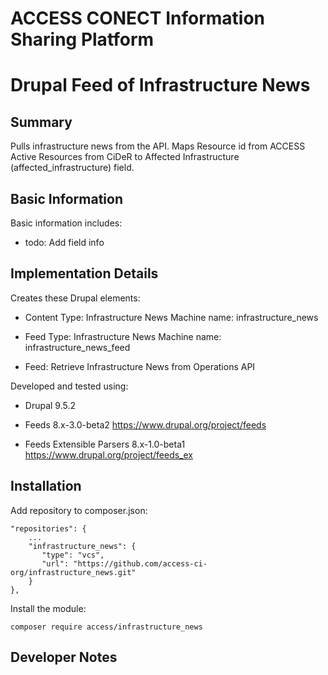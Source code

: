 # ACCESS CONECT Information Sharing Platform
# Drupal Feed of Infrastructure News

## Summary

Pulls infrastructure news from the API. Maps Resource id from ACCESS Active Resources from CiDeR to Affected Infrastructure (affected_infrastructure) field.

## Basic Information

Basic information includes:
- todo: Add field info

## Implementation Details

Creates these Drupal elements:
- Content Type: Infrastructure News
  Machine name: infrastructure_news

- Feed Type: Infrastructure News
  Machine name: infrastructure_news_feed

- Feed: Retrieve Infrastructure News from Operations API

Developed and tested using:
- Drupal 9.5.2

- Feeds 8.x-3.0-beta2
  https://www.drupal.org/project/feeds

- Feeds Extensible Parsers 8.x-1.0-beta1
  https://www.drupal.org/project/feeds_ex

## Installation
Add repository to composer.json:
```
"repositories": {
    ...
    "infrastructure_news": {
       "type": "vcs",
       "url": "https://github.com/access-ci-org/infrastructure_news.git"
    }
},
```

Install the module:
```
composer require access/infrastructure_news
```

## Developer Notes
